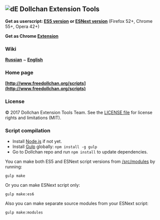 ## ![dE](https://github.com/SthephanShinkufag/Dollchan-Extension-Tools/raw/master/Icon.png) Dollchan Extension Tools

>
**Get as userscript: [ES5 version](https://raw.github.com/SthephanShinkufag/Dollchan-Extension-Tools/master/Dollchan_Extension_Tools.user.js) or [ESNext version](https://github.com/SthephanShinkufag/Dollchan-Extension-Tools/raw/master/src/Dollchan_Extension_Tools.es6.user.js)** (Firefox 52+, Chrome 55+, Opera 42+)
>
**Get as Chrome [Extension](https://chrome.google.com/webstore/detail/dollchan-extension-tools/ipnoalfffblkaodfmipjjgkfbgcfadad)**

### Wiki

>
**[Russian](https://github.com/SthephanShinkufag/Dollchan-Extension-Tools/wiki)**
~
**[English](https://github.com/SthephanShinkufag/Dollchan-Extension-Tools/wiki/home-en)**

### Home page

>
**[http://www.freedollchan.org/scripts](http://www.freedollchan.org/scripts)**

### License

© 2017 Dollchan Extension Tools Team. See the [LICENSE file](https://github.com/SthephanShinkufag/Dollchan-Extension-Tools/blob/master/LICENSE) for license rights and limitations (MIT).

### Script compilation

* Install [Node.js](https://nodejs.org/) if not yet.
* Install [Gulp](http://gulpjs.com/) globally: `npm install -g gulp`
* Go to Dollchan repo and run `npm install` to update dependencies.

You can make both ES5 and ESNext script versions from [/src/modules](https://github.com/SthephanShinkufag/Dollchan-Extension-Tools/tree/master/src/modules) by running:

`gulp make`

Or you can make ESNext script only:

`gulp make:es6`

Also you can make separate source modules from your ESNext script:

`gulp make:modules`



